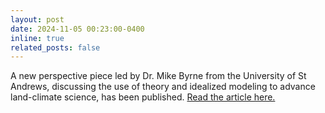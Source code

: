 ```yaml
---
layout: post
date: 2024-11-05 00:23:00-0400
inline: true
related_posts: false
---
```


A new perspective piece led by Dr. Mike Byrne from the University of St Andrews, discussing the use of theory and idealized modeling to advance land-climate science, has been published. <a href="https://www.nature.com/articles/s41561-024-01553-8">Read the article here.</a>
